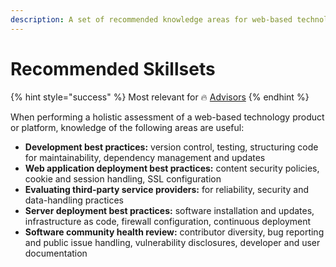 ```yaml
---
description: A set of recommended knowledge areas for web-based technology assessments
---
```


# Recommended Skillsets

{% hint style="success" %}
Most relevant for 🔥 [Advisors](../get-started.md#advising)&#x20;
{% endhint %}

When performing a holistic assessment of a web-based technology product or platform, knowledge of the following areas are useful:

* **Development best practices:** version control, testing, structuring code for maintainability, dependency management and updates
* **Web application deployment best practices:** content security policies, cookie and session handling, SSL configuration
* **Evaluating third-party service providers:** for reliability, security and data-handling practices
* **Server deployment best practices:** software installation and updates, infrastructure as code, firewall configuration, continuous deployment
* **Software community health review:** contributor diversity, bug reporting and public issue handling, vulnerability disclosures, developer and user documentation
